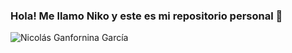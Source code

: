 ### Hola! Me llamo Niko y este es mi repositorio personal  👋

![Nicolás Ganfornina García](https://github.com/Nikoganfornina/Nikoganfornina/assets/145467889/3c885844-62d9-4192-9191-cdf251abf7e6)

<!--
**Nikoganfornina/Nikoganfornina** is a ✨ _special_ ✨ repository because its `README.md` (this file) appears on your GitHub profile.

Here are some ideas to get you started:

- 🔭 I’m currently working on ...
- 🌱 I’m currently learning ...
- 👯 I’m looking to collaborate on ...
- 🤔 I’m looking for help with ...
- 💬 Ask me about ...
- 📫 How to reach me: ...
- 😄 Pronouns: ...
- ⚡ Fun fact: ...
-->
